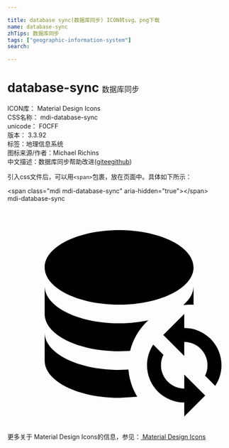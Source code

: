 ```yaml
---

title: database sync(数据库同步) ICON转svg、png下载
name: database-sync
zhTips: 数据库同步
tags: ["geographic-information-system"]
search: 

---
```


# database-sync  <small style="font-size: 60%;font-weight: 100">数据库同步</small>


<div class="detail-page">
<p>
<span>
ICON库：
<span class="badge-secondary badge">Material Design Icons</span> 
</span>
<br/>
<span>
CSS名称：
<span class="badge-secondary badge">mdi-database-sync</span> 
</span>
<br/>
<span>
unicode：
<span class="badge-secondary badge">F0CFF</span> 
<copy-btn content='F0CFF' btn-title=""></copy-btn>
<copy-btn :content='String.fromCodePoint(parseInt("F0CFF", 16))' btn-title="复制U"></copy-btn>
</span>
<br/>
<span>
版本：
<span class="badge-secondary badge">3.3.92</span> 
</span><br/><span>标签：<span class="badge-light badge"><router-link to="/tags/geographic-information-system.html">地理信息系统</router-link></span></span>
<br/>
<span>图标来源/作者：<span class="badge-light badge">Michael Richins</span></span> 
<br/>
<span class="zh-detail">中文描述：<span class="badge-primary badge">数据库同步</span><span class="help-link"><span>帮助改进</span>(<a href="https://gitee.com/liuwave/icon-helper/edit/master/json/material/database-sync.json" target="_blank" rel="noopener noreferrer">gitee</a><a href="https://github.com/liuwave/icon-helper/edit/master/json/material/database-sync.json" target="_blank" rel="noopener noreferrer">github</a></span>)</span><br/>
</p>
</div>
<div class="alert alert-dark">
  <i class="mdi mdi-database-sync mdi-48px"></i>
  <i class="mdi mdi-database-sync mdi-36px"></i>
  <i class="mdi mdi-database-sync mdi-24px"></i>
  <i class="mdi mdi-database-sync mdi-18px"></i>
</div>
<div>
  <p>引入css文件后，可以用<code>&lt;span&gt;</code>包裹，放在页面中。具体如下所示：    
  </p>
  <div class="alert alert-primary" style="font-size: 14px">
    &lt;span class="mdi mdi-database-sync" aria-hidden="true"&gt;&lt;/span&gt;
    <copy-btn content='<span class="mdi mdi-database-sync" aria-hidden="true"></span>'></copy-btn>
  </div>
  <div class="alert alert-secondary">
    <i class="mdi mdi-database-sync"
    style="font-size: 24px"
    aria-hidden="true"></i> mdi-database-sync
    <copy-btn content="mdi-database-sync" btn-title="复制图标名称"></copy-btn>
  </div>
</div>
<div id="svg" class="svg-wrap">
<svg xmlns="http://www.w3.org/2000/svg" viewBox="0 0 24 24"><path d="M19,12V13.5A4,4 0 0,1 23,17.5C23,18.32 22.75,19.08 22.33,19.71L21.24,18.62C21.41,18.28 21.5,17.9 21.5,17.5A2.5,2.5 0 0,0 19,15V16.5L16.75,14.25L19,12M19,23V21.5A4,4 0 0,1 15,17.5C15,16.68 15.25,15.92 15.67,15.29L16.76,16.38C16.59,16.72 16.5,17.1 16.5,17.5A2.5,2.5 0 0,0 19,20V18.5L21.25,20.75L19,23M12,3C16.42,3 20,4.79 20,7C20,9.21 16.42,11 12,11C7.58,11 4,9.21 4,7C4,4.79 7.58,3 12,3M4,9C4,11.21 7.58,13 12,13C13.11,13 14.17,12.89 15.14,12.68C14.19,13.54 13.5,14.67 13.18,15.96L12,16C7.58,16 4,14.21 4,12V9M20,9V11H19.5L18.9,11.03C19.6,10.43 20,9.74 20,9M4,14C4,16.21 7.58,18 12,18L13,17.97C13.09,19.03 13.42,20 13.95,20.88L12,21C7.58,21 4,19.21 4,17V14Z" /></svg>
</div>
<detail full-name='mdi-database-sync'></detail>
    
<div><p>更多关于 Material Design Icons的信息，参见：<a target="_blank" href="https://iconhelper.cn/material.html"> Material Design Icons</a>
</p></div>

